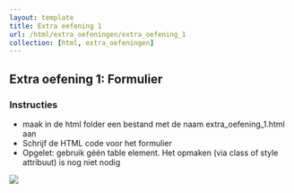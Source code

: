 ```yaml
---
layout: template
title: Extra eefening 1
url: /html/extra_oefeningen/extra_oefening_1
collection: [html, extra_oefeningen]
---
```


## Extra oefening 1: Formulier

<div class="highlight">
    <h3>Instructies</h3>
    <ul>
        <li>maak in de html folder een bestand met de naam extra_oefening_1.html aan</li>
        <li>Schrijf de HTML code voor het formulier</li>
        <li>Opgelet: gebruik géén table element. Het opmaken (via class of style attribuut) is nog niet nodig</li>
    </ul>
</div>

<img class="shadow center" src="{{ '/html/extra_oefeningen/images/extra_oefening_1.png' | relative_url}}" />